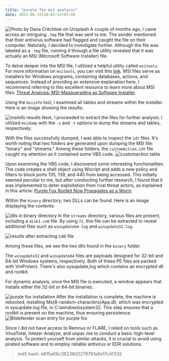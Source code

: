 ```yaml
---
title: "purple fox msi analysis"
date: 2023-06-15T20:03:52+03:00
---
```

![Photo by Dana Critchlow on Unsplash](https://pop-ecx.github.io/purplefox-analysis/images/dana-critchlow-BO5BswJwguI-unsplash.resized.resized.jpg)
A couple of months ago, I came across an intriguing `.tmp` file that was sent to me. The sender mentioned that their antivirus software had flagged and caught the file on their computer. Naturally, I decided to investigate further. Although the file was labeled as a `.tmp` file, running it through a file utility revealed that it was actually an MSI (Microsoft Software Installer) file.

To delve deeper into the MSI file, I utilized a helpful utility called `msitools`. For more information on `msitools`, you can visit this [link](https://wiki.gnome.org/msitools). MSI files serve as installers for Windows programs, containing databases, actions, and sequences. Instead of providing an extensive explanation here, I recommend referring to this excellent resource to learn more about MSI files: [Threat Analysis: MSI-Masquerading as Software Installer](https://www.cybereason.com/blog/threat-analysis-msi-masquerading-as-software-installer).

Using the `msiinfo` tool, I examined all tables and streams within the installer. Here is an image showing the results:

![msiinfo results](https://pop-ecx.github.io/purplefox-analysis/images/msiinfo.png)
Next, I proceeded to extract the files for further analysis. I utilized `msidump` with the `-s` and `-t` options to dump the streams and tables, respectively.

With the files successfully dumped, I was able to inspect the `idt` files. It's worth noting that two folders are generated upon dumping the MSI file: "binary" and "streams." Among these folders, the `customAction.idt` file caught my attention as it contained some VBS code. 
![customaction table](https://pop-ecx.github.io/purplefox-analysis/images/customaction.png)

Upon examining the VBS code, I discovered some interesting functionalities. The code creates a shell object using Wscript and adds a new policy and filters to block ports 135, 139, and 445 from being accessed. This initially seemed peculiar to me, but after conducting further research, I found that it was implemented to deter exploitation from rival threat actors, as explained in this article: [Purple Fox Rootkit Now Propagates as a Worm](https://www.akamai.com/blog/security/purple-fox-rootkit-now-propagates-as-a-worm).

Within the `binary` directory, two DLLs can be found. Here is an image displaying the contents: 

![dlls in binary directory](https://pop-ecx.github.io/purplefox-analysis/images/binary.png)
In the `streams` directory, various files are present, including a `disk1.cab` file. By using `7z`, this file can be extracted to reveal additional files such as `winupdate64.log` and `winupdate32.log`. 

![results after extracting cab file](https://pop-ecx.github.io/purplefox-analysis/images/streams.png)

Among these files, we see the two dlls found in the `binary` folder.

The `winupdate32` and `winupdate64` files are payloads designed for 32-bit and 64-bit Windows systems, respectively. Both of these PE files are packed with VmProtect. There's also sysupdate,log which contains an encrypted dll and rootkit. 

For dynamic analysis, once the MSI file is executed, a window appears that installs either the 32-bit or 64-bit binaries. 

![purple fox installation](https://pop-ecx.github.io/purplefox-analysis/images/install.png)
After the installation is complete, the machine is rebooted, installing Ms{8-random-characters}App.dll, which was encrypted in sysupdate.log file, in C:\windows\system32. This step ensures that a rootkit is present on the machine, thus ensuring persistence.![Bitdefender scan entry for purple fox](https://pop-ecx.github.io/purplefox-analysis/images/bd.png)

Since I did not have access to Remnux or FLARE, I relied on tools such as VirusTotal, Intezer Analyze, and unpac.me to conduct a basic high-level analysis. To protect yourself from similar attacks, it is crucial to avoid using pirated software and to employ reliable antivirus or EDR solutions.

>md5 hash: e815a06c36238d3279791e6e17c4f332
